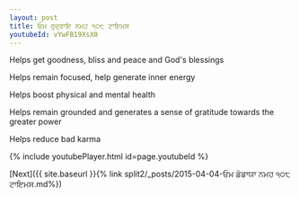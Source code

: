 ```yaml
---
layout: post
title: ਓਮ ਰੁਦ੍ਰਾਇ ਨਮਹ ੧੦੮ ਟਾਇਮਸ
youtubeId: vYwFB19XsX0
---
```

 
 
Helps get goodness, bliss and peace and God's blessings
 
Helps remain focused, help generate inner energy 
 
Helps boost physical and mental health 
 
Helps remain grounded and generates a sense of gratitude towards the greater power 
 
Helps reduce bad karma
 
 
 
 


{% include youtubePlayer.html id=page.youtubeId %}
 
[Next]({{ site.baseurl }}{% link  split2/_posts/2015-04-04-ਓਮ ਡੰਡਾਯਾ ਨਮਹ ੧੦੮ ਟਾਇਮਸ.md%})
 
